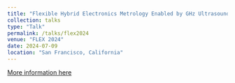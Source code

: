 ```yaml
---
title: "Flexible Hybrid Electronics Metrology Enabled by GHz Ultrasound"
collection: talks
type: "Talk"
permalink: /talks/flex2024
venue: "FLEX 2024"
date: 2024-07-09
location: "San Francisco, California"
---
```


[More information here](https://semiconwest2024.eventscribe.net/fsPopup.asp?PresentationID=1459013&mode=presInfo)
